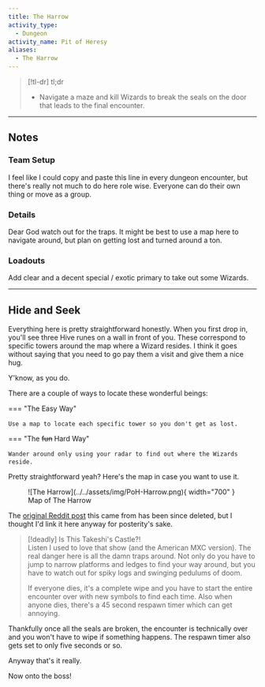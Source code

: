 ```yaml
---
title: The Harrow
activity_type:
  - Dungeon
activity_name: Pit of Heresy
aliases:
  - The Harrow
---
```


> [!tl-dr] tl;dr  
> - Navigate a maze and kill Wizards to break the seals on the door that leads to the final encounter.

___

## Notes

### Team Setup

I feel like I could copy and paste this line in every dungeon encounter, but there's really not much to do here role wise. Everyone can do their own thing or move as a group.

### Details

Dear God watch out for the traps. It might be best to use a map here to navigate around, but plan on getting lost and turned around a ton.

### Loadouts

Add clear and a decent special / exotic primary to take out some Wizards.

----

## Hide and Seek

Everything here is pretty straightforward honestly. When you first drop in, you'll see three Hive runes on a wall in front of you. These correspond to specific towers around the map where a Wizard resides. I think it goes without saying that you need to go pay them a visit and give them a nice hug.

Y'know, as you do.

There are a couple of ways to locate these wonderful beings:

=== "The Easy Way"

    Use a map to locate each specific tower so you don't get as lost.

=== "The ~~fun~~ Hard Way"

    Wander around only using your radar to find out where the Wizards reside.

Pretty straightforward yeah? Here's the map in case you want to use it.

<figure markdown="span">
  ![The Harrow](../../assets/img/PoH-Harrow.png){ width="700" }
  <figcaption>Map of The Harrow</figcaption>
</figure>

The [original Reddit post](https://redd.it/dpkc4c) this came from has been since deleted, but I thought I'd link it here anyway for posterity's sake.

> [!deadly] Is This Takeshi's Castle?!  
> Listen I used to love that show (and the American MXC version). The real danger here is all the damn traps around. Not only do you have to jump to narrow platforms and ledges to find your way around, but you have to watch out for spiky logs and swinging pedulums of doom.
>
> If everyone dies, it's a complete wipe and you have to start the entire encounter over with new symbols to find each time. Also when anyone dies, there's a 45 second respawn timer which can get annoying.

Thankfully once all the seals are broken, the encounter is technically over and you won't have to wipe if something happens. The respawn timer also gets set to only five seconds or so.

Anyway that's it really.

Now onto the boss!




